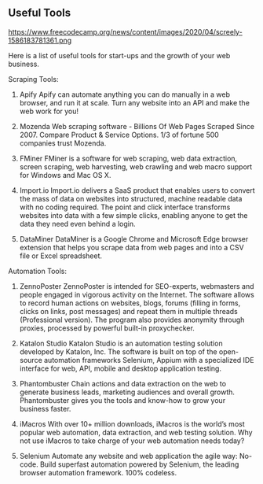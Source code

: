 ## Useful Tools

https://www.freecodecamp.org/news/content/images/2020/04/screely-1586183781361.png

Here is a list of useful tools for start-ups and the growth of your web business.


Scraping Tools:

1) Apify
Apify can automate anything you can do manually in a web browser, and run it at scale. Turn any website into an API and make the web work for you!

2) Mozenda
Web scraping software - Billions Of Web Pages Scraped Since 2007. Compare Product & Service Options. 1/3 of fortune 500 companies trust Mozenda.

3) FMiner
FMiner is a software for web scraping, web data extraction, screen scraping, web harvesting, web crawling and web macro support for Windows and Mac OS X.

4) Import.io
Import.io delivers a SaaS product that enables users to convert the mass of data on websites into structured, machine readable data with no coding required. The point and click interface transforms websites into data with a few simple clicks, enabling anyone to get the data they need even behind a login.

5) DataMiner
DataMiner is a Google Chrome and Microsoft Edge browser extension that helps you scrape data from web pages and into a CSV file or Excel spreadsheet.



Automation Tools:

1) ZennoPoster
ZennoPoster is intended for SEO-experts, webmasters and people engaged in vigorous activity on the Internet. The software allows to record human actions on websites, blogs, forums (filling in forms, clicks on links, post messages) and repeat them in multiple threads (Professional version). The program also provides anonymity through proxies, processed by powerful built-in proxychecker.

2) Katalon Studio
Katalon Studio is an automation testing solution developed by Katalon, Inc. The software is built on top of the open-source automation frameworks Selenium, Appium with a specialized IDE interface for web, API, mobile and desktop application testing.

3) Phantombuster
Chain actions and data extraction on the web to generate business leads, marketing audiences and overall growth. Phantombuster gives you the tools and know-how to grow your business faster.

4) iMacros
With over 10+ million downloads, iMacros is the world’s most popular web automation, data extraction, and web testing solution. Why not use iMacros to take charge of your web automation needs today?

5) Selenium
Automate any website and web application the agile way: No-code. Build superfast automation powered by Selenium, the leading browser automation framework. 100% codeless.







